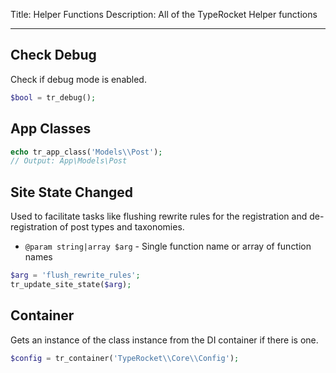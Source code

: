 Title: Helper Functions
Description: All of the TypeRocket Helper functions

---

## Check Debug

Check if debug mode is enabled.

```php
$bool = tr_debug();
```

## App Classes

```php
echo tr_app_class('Models\\Post');
// Output: App\Models\Post
```

## Site State Changed

Used to facilitate tasks like flushing rewrite rules for the registration
and de-registration of post types and taxonomies.

- `@param string|array $arg` - Single function name or array of function names

```php
$arg = 'flush_rewrite_rules';
tr_update_site_state($arg);
```

## Container

Gets an instance of the class instance from the DI container if there is one.

```php
$config = tr_container('TypeRocket\\Core\\Config');
```

